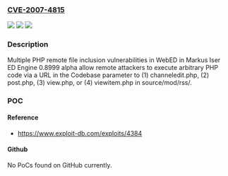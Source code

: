 ### [CVE-2007-4815](https://cve.mitre.org/cgi-bin/cvename.cgi?name=CVE-2007-4815)
![](https://img.shields.io/static/v1?label=Product&message=n%2Fa&color=blue)
![](https://img.shields.io/static/v1?label=Version&message=n%2Fa&color=blue)
![](https://img.shields.io/static/v1?label=Vulnerability&message=n%2Fa&color=brighgreen)

### Description

Multiple PHP remote file inclusion vulnerabilities in WebED in Markus Iser ED Engine 0.8999 alpha allow remote attackers to execute arbitrary PHP code via a URL in the Codebase parameter to (1) channeledit.php, (2) post.php, (3) view.php, or (4) viewitem.php in source/mod/rss/.

### POC

#### Reference
- https://www.exploit-db.com/exploits/4384

#### Github
No PoCs found on GitHub currently.

